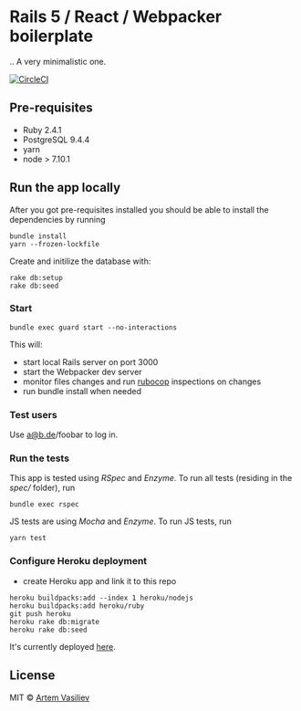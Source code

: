 # Rails 5 / React / Webpacker boilerplate
.. A very minimalistic one.

[![CircleCI](https://circleci.com/gh/artemv/rails-react-webpacker-boilerplate.svg?style=svg)](https://circleci.com/gh/artemv/rails-react-webpacker-boilerplate)

## Pre-requisites
* Ruby 2.4.1
* PostgreSQL 9.4.4
* yarn
* node > 7.10.1

## Run the app locally

After you got pre-requisites installed you should be able to install the dependencies by running
```
bundle install
yarn --frozen-lockfile
```

Create and initilize the database with:
```
rake db:setup
rake db:seed
```

### Start

```
bundle exec guard start --no-interactions
```

This will:

 * start local Rails server on port 3000
 * start the Webpacker dev server
 * monitor files changes and run [rubocop](docs/rubocop.md) inspections on changes
 * run bundle install when needed

### Test users

Use a@b.de/foobar to log in.
 
### Run the tests

This app is tested using *RSpec* and *Enzyme*. To run all tests (residing in the *spec/* folder), run
```
bundle exec rspec
```

JS tests are using *Mocha* and *Enzyme*. To run JS tests, run
```
yarn test
```

### Configure Heroku deployment
 * create Heroku app and link it to this repo

``` 
heroku buildpacks:add --index 1 heroku/nodejs
heroku buildpacks:add heroku/ruby
git push heroku
heroku rake db:migrate
heroku rake db:seed
```
It's currently deployed [here](https://rails-react-boilerplate.herokuapp.com).

## License

MIT © [Artem Vasiliev](https://github.com/artemv)
